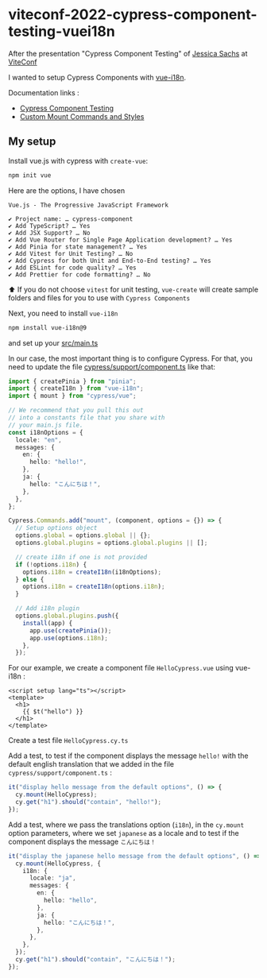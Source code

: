 # viteconf-2022-cypress-component-testing-vuei18n

After the presentation "Cypress Component Testing" of [Jessica Sachs](https://github.com/JessicaSachs) at [ViteConf](https://viteconf.org/)

I wanted to setup Cypress Components with [vue-i18n](https://github.com/intlify/vue-i18n-next).

Documentation links :

- [Cypress Component Testing](https://on.cypress.io/component)
- [Custom Mount Commands and Styles](https://docs.cypress.io/guides/component-testing/custom-mount-vue)

## My setup

Install vue.js with cypress with `create-vue`:

```sh
npm init vue
```

Here are the options, I have chosen

```
Vue.js - The Progressive JavaScript Framework

✔ Project name: … cypress-component
✔ Add TypeScript? … Yes
✔ Add JSX Support? … No
✔ Add Vue Router for Single Page Application development? … Yes
✔ Add Pinia for state management? … Yes
✔ Add Vitest for Unit Testing? … No
✔ Add Cypress for both Unit and End-to-End testing? … Yes
✔ Add ESLint for code quality? … Yes
✔ Add Prettier for code formatting? … No
```

⬆️ If you do not choose `vitest` for unit testing, `vue-create` will create sample folders and files for you to use with `Cypress Components`

Next, you need to install `vue-i18n`

```sh
npm install vue-i18n@9
```

and set up your [src/main.ts](src/main.ts)

In our case, the most important thing is to configure Cypress. For that, you need to update the file [cypress/support/component.ts](cypress/support/component.ts) like that:

```ts
import { createPinia } from "pinia";
import { createI18n } from "vue-i18n";
import { mount } from "cypress/vue";

// We recommend that you pull this out
// into a constants file that you share with
// your main.js file.
const i18nOptions = {
  locale: "en",
  messages: {
    en: {
      hello: "hello!",
    },
    ja: {
      hello: "こんにちは！",
    },
  },
};

Cypress.Commands.add("mount", (component, options = {}) => {
  // Setup options object
  options.global = options.global || {};
  options.global.plugins = options.global.plugins || [];

  // create i18n if one is not provided
  if (!options.i18n) {
    options.i18n = createI18n(i18nOptions);
  } else {
    options.i18n = createI18n(options.i18n);
  }

  // Add i18n plugin
  options.global.plugins.push({
    install(app) {
      app.use(createPinia());
      app.use(options.i18n);
    },
  });
```

For our example, we create a component file `HelloCypress.vue` using vue-i18n :

```vue
<script setup lang="ts"></script>
<template>
  <h1>
    {{ $t("hello") }}
  </h1>
</template>
```

Create a test file `HelloCypress.cy.ts`

Add a test, to test if the component displays the message `hello!` with the default english translation that we added in the file `cypress/support/component.ts` :

```ts
it("display hello message from the default options", () => {
  cy.mount(HelloCypress);
  cy.get("h1").should("contain", "hello!");
});
```

Add a test, where we pass the translations option (`i18n`), in the `cy.mount` option parameters, where we set `japanese` as a locale and to test if the component displays the message `こんにちは！`

```ts
it("display the japanese hello message from the default options", () => {
  cy.mount(HelloCypress, {
    i18n: {
      locale: "ja",
      messages: {
        en: {
          hello: "hello",
        },
        ja: {
          hello: "こんにちは！",
        },
      },
    },
  });
  cy.get("h1").should("contain", "こんにちは！");
});
```
